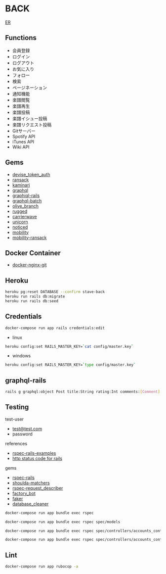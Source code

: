 # BACK

[ER](https://drive.google.com/file/d/1KcrZQ3ejE4QzUY7tAJzDBRrklgK9Sui4/view?usp=sharing)

## Functions

- 会員登録
- ログイン
- ログアウト
- お気に入り
- フォロー
- 検索
- ページネーション
- 通知機能
- 楽譜閲覧
- 楽譜再生
- 楽譜投稿
- 楽譜イシュー投稿
- 楽譜リクエスト投稿
- Gitサーバー
- Spotify API
- iTunes API
- Wiki API

## Gems

- [devise_token_auth](https://devise-token-auth.gitbook.io/devise-token-auth/)
- [ransack](https://github.com/activerecord-hackery/ransack)
- [kaminari](https://github.com/kaminari/kaminari)
- [graphql](https://github.com/rmosolgo/graphql-ruby)
- [graphiql-rails](https://github.com/rmosolgo/graphiql-rails)
- [graphql-batch](https://github.com/Shopify/graphql-batch)
- [olive_branch](https://github.com/vigetlabs/olive_branch)
- [rugged](https://github.com/libgit2/rugged)
- [carrierwave](https://github.com/carrierwaveuploader/carrierwaves)
- [unicorn](https://github.com/defunkt/unicorn)
- [noticed](https://github.com/excid3/noticed)
- [mobility](https://github.com/shioyama/mobility)
- [mobility-ransack](https://github.com/shioyama/mobility-ransack)

## Docker Container

- [docker-nginx-git](https://github.com/marcopompili/docker-nginx-git)

## Heroku

```sh
heroku pg:reset DATABASE --confirm stave-back
heroku run rails db:migrate
heroku run rails db:seed
```

## Credentials

```sh
docker-compose run app rails credentials:edit
```

- linux

```sh
heroku config:set RAILS_MASTER_KEY=`cat config/master.key`
```

- windows

```sh
heroku config:set RAILS_MASTER_KEY=`type config/master.key`
```

## graphql-rails

```sh
rails g graphql:object Post title:String rating:Int comments:[Comment]
```

## Testing

test-user

- test@test.com
- password

references

- [rspec-rails-examples](https://github.com/eliotsykes/rspec-rails-examples)
- [http status code for rails](https://kapeli.com/cheat_sheets/HTTP_Status_Codes_Rails.docset/Contents/Resources/Documents/index)

gems

- [rspec-rails](https://github.com/rspec/rspec-rails)
- [shoulda-matchers](https://github.com/thoughtbot/shoulda-matchers)
- [rspec-request_describer](https://github.com/r7kamura/rspec-request_describer)
- [factory_bot](https://github.com/thoughtbot/factory_bot)
- [faker](https://github.com/faker-ruby/faker)
- [database_cleaner](https://github.com/DatabaseCleaner/database_cleaner)

```sh
docker-compose run app bundle exec rspec

docker-compose run app bundle exec rspec spec/models

docker-compose run app bundle exec rspec spec/controllers/accounts_controller_spec.rb

docker-compose run app bundle exec rspec spec/controllers/accounts_controller_spec.rb:8
```

## Lint

```sh
docker-compose run app rubocop -a
```
